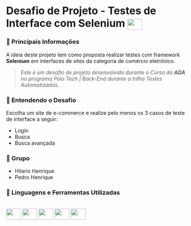# Desafio de Projeto - Testes de Interface com Selenium <img align="center" height="30" width="40" src="https://ada-site-frontend.s3.sa-east-1.amazonaws.com/home/header-logo.svg" />

### 💠 Principais Informações

A ideia deste projeto tem como proposta realizar testes com framework **Selenium** em interfaces de sites da categoria de comércio eletrônico.

> _Este é um desafio de projeto desenvolvido durante o Curso da **ADA** no programa Polo Tech | Back-End durante a trilha Testes Automatizados._

### 💠 Entendendo o Desafio
Escolha um site de e-commerce e realize pelo menos os 3 casos de teste de interface a seguir:

* Login
* Busca
* Busca avançada

### 💠 Grupo
- Hilario Henrique
- Pedro Henrique

### 💠 Linguagens e Ferramentas Utilizadas
<div style="display: inline_block"><br>
  <img align="center" height="30" width="40" src="https://cdn.jsdelivr.net/gh/devicons/devicon/icons/vscode/vscode-original.svg" />
  <img align="center" height="30" width="40" src="https://cdn.jsdelivr.net/gh/devicons/devicon/icons/git/git-original.svg" />
  <img align="center" height="30" width="40" src="https://cdn.jsdelivr.net/gh/devicons/devicon/icons/java/java-original-wordmark.svg" />
  <img align="center" height="30" width="40" src="https://cdn.jsdelivr.net/gh/devicons/devicon/icons/spring/spring-original-wordmark.svg" />
  <img align="center" height="30" width="40" src="https://cdn.jsdelivr.net/gh/devicons/devicon/icons/selenium/selenium-original.svg" />
</div>